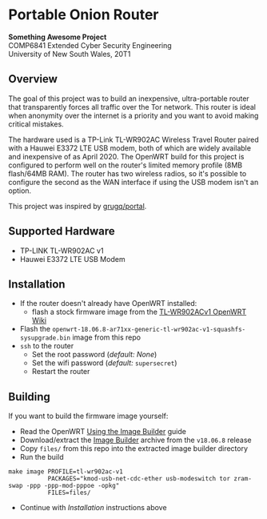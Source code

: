 # Portable Onion Router

**Something Awesome Project**  
COMP6841 Extended Cyber Security Engineering  
University of New South Wales, 20T1

## Overview

The goal of this project was to build an inexpensive, ultra-portable router that transparently forces all traffic over the Tor network. This router is ideal when anonymity over the internet is a priority and you want to avoid making critical mistakes.

The hardware used is a TP-Link TL-WR902AC Wireless Travel Router paired with a Hauwei E3372 LTE USB modem, both of which are widely available and inexpensive of as April 2020. The OpenWRT build for this project is configured to perform well on the router's limited memory profile (8MB flash/64MB RAM). The router has two wireless radios, so it's possible to configure the second as the WAN interface if using the USB modem isn't an option.

This project was inspired by [grugq/portal](https://github.com/grugq/portal).

## Supported Hardware

* TP-LINK TL-WR902AC v1
* Hauwei E3372 LTE USB Modem

## Installation

* If the router doesn't already have OpenWRT installed:
  * flash a stock firmware image from the [TL-WR902ACv1 OpenWRT Wiki](https://openwrt.org/toh/tp-link/tl-wr902ac_v1)
* Flash the `openwrt-18.06.8-ar71xx-generic-tl-wr902ac-v1-squashfs-sysupgrade.bin` image from this repo
* `ssh` to the router
  * Set the root password (_default: None_)
  * Set the wifi password (_default:_ `supersecret`)
  * Restart the router

## Building

If you want to build the firmware image yourself:

* Read the OpenWRT [Using the Image Builder](https://openwrt.org/docs/guide-user/additional-software/imagebuilder) guide
* Download/extract the [Image Builder](https://downloads.openwrt.org/releases/18.06.8/targets/ar71xx/generic/) archive from the `v18.06.8`  release
* Copy `files/` from this repo into the extracted image builder directory
* Run the build

```shell
make image PROFILE=tl-wr902ac-v1
           PACKAGES="kmod-usb-net-cdc-ether usb-modeswitch tor zram-swap -ppp -ppp-mod-pppoe -opkg"
           FILES=files/
```

* Continue with _Installation_ instructions above
